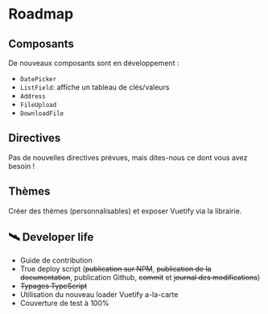 # Roadmap

## Composants

De nouveaux composants sont en développement :

- `DatePicker`
- `ListField`: affiche un tableau de clés/valeurs
- `Address`
- `FileUpload`
- `DownloadFile`

## Directives

Pas de nouvelles directives prévues, mais dites-nous ce dont vous avez besoin !

## Thèmes

Créer des thèmes (personnalisables) et exposer Vuetify via la librairie.

## 🛰️ Developer life

- Guide de contribution
- True deploy script (~~publication sur NPM~~, ~~publication de la documentation~~, publication Github, ~~commit~~ et ~~journal des modifications~~)
- ~~Typages TypeScript~~
- Utilisation du nouveau loader Vuetify a-la-carte
- Couverture de test à 100%
